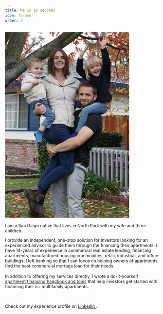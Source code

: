 ```yaml
---
title: Me in 10 Seconds
icon: fa-user
order: 3
---
```


![family photo](/assets/images/family-photo-small.jpg)

I am a San Diego native that lives in North Park with my wife and three children.

I provide an independent, one-stop solution for investors looking for an experienced advisor to guide them through the financing their apartments. I have 14-years of experience in commercial real estate lending, financing apartments, manufactured housing communities, retail, industrial, and office buildings. I left banking so that I can focus on helping owners of apartments find the best commercial mortage loan for their needs.
<br /><br />
In addition to offering my services directly, I wrote a do-it-yourself <a href="/apartment-loans/#tools">apartment financing handbook and tools</a> that help investors get started with financing their 5+ multifamily apartments. 

<br /><br />
Check out my experience profile on <a href="https://www.linkedin.com/in/nicholasschoch" target="_blank" rel="noopener">LinkedIn <i class="fab fa-linkedin"></i></a>.
